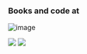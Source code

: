 ### Books and code at

![image](https://vanguardassets.bmstatic.com/assets/about/press/assets/bookmate_horizontal_mono.png?v1)

[![](https://api.accredible.com/v1/frontend/credential_website_embed_image/badge/13164903)](https://www.credential.net/47cb76f1-94bb-48b7-964d-e97a14a3e098)
[![](https://api.accredible.com/v1/frontend/credential_website_embed_image/badge/25398900)](https://www.credential.net/773cdc56-cc8f-4f47-b5d5-0a84e8af3c4a)

<!--
**v-kolesnikov/v-kolesnikov** is a ✨ _special_ ✨ repository because its `README.md` (this file) appears on your GitHub profile.

Here are some ideas to get you started:

- 🔭 I’m currently working on ...
- 🌱 I’m currently learning ...
- 👯 I’m looking to collaborate on ...
- 🤔 I’m looking for help with ...
- 💬 Ask me about ...
- 📫 How to reach me: ...
- 😄 Pronouns: ...
- ⚡ Fun fact: ...
-->
